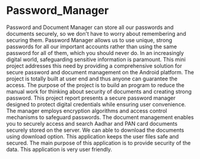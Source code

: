 # Password_Manager
Password and Document Manager can store all our passwords and documents securely, so we don't have to worry about remembering and securing them. Password Manager allows us to use unique, strong passwords for all our 
important accounts rather than using the same password for all of them, which you should never do. In an increasingly digital world, safeguarding sensitive information is paramount. This mini project addresses this 
need by providing a comprehensive solution for secure password and document management on the Android platform. The project is totally built at user end and thus anyone can guarantee the access. The purpose of the 
project is to build an program to reduce the manual work for thinking about security of documents and creating strong password. This project report presents a secure password manager designed to protect digital 
credentials while ensuring user convenience. The manager employs encryption algorithms and access control mechanisms to safeguard passwords. The document management enables you to securely access and search Aadhar 
and PAN card documents securely stored on the server. We can able to download the documents using download option. This application keeps the user files safe and secured. The main purpose of this application is to 
provide security of the data. This application is very user friendly.
